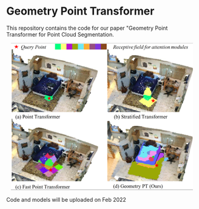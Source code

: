 # Geometry Point Transformer

This repository contains the code for our paper "Geometry Point Transformer for Point Cloud Segmentation.


<p align="center">
  <img src="Geometry PT.png" width="480">
</p>

Code and models will be uploaded on Feb 2022
